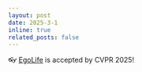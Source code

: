 ```yaml
---
layout: post
date: 2025-3-1
inline: true
related_posts: false
---
```


👓 [EgoLife](https://egolife-ai.github.io/blog/) is accepted by CVPR 2025!
